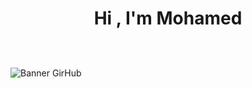 <h1 align="center"><b>Hi , I'm Mohamed <p></p></b><img src="https://em-content.zobj.net/source/apple/271/waving-hand_1f44b.png" width="15"></h1>

![Banner GirHub](https://github.com/zaazo/zaazo/assets/99763690/ac69785f-3ef2-4fd1-9c6e-f71fbf69755f)



